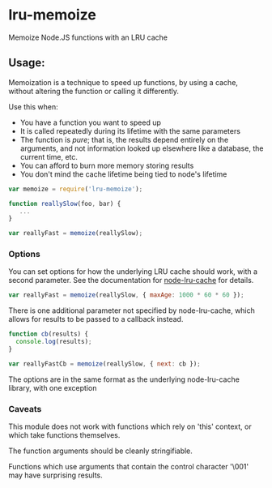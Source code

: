 # lru-memoize

Memoize Node.JS functions with an LRU cache

## Usage:

Memoization is a technique to speed up functions, by using a cache, without altering the function or calling it 
differently.

Use this when:
- You have a function you want to speed up
- It is called repeatedly during its lifetime with the same parameters
- The function is *pure*; that is, the results depend entirely on the arguments, and not information looked up elsewhere like a database, the current time, etc.
- You can afford to burn more memory storing results
- You don't mind the cache lifetime being tied to node's lifetime

```javascript
var memoize = require('lru-memoize');

function reallySlow(foo, bar) {
   ...
}

var reallyFast = memoize(reallySlow);
```

### Options

You can set options for how the underlying LRU cache should work, with a second parameter. See the documentation for [node-lru-cache][1]
for details.

```javascript
var reallyFast = memoize(reallySlow, { maxAge: 1000 * 60 * 60 });
```

There is one additional parameter not specified by node-lru-cache, which allows for results to be passed to a callback instead.

```javascript
function cb(results) {
  console.log(results);
}

var reallyFastCb = memoize(reallySlow, { next: cb });
```

The options are in the same format as the underlying node-lru-cache library, with one exception

### Caveats

This module does not work with functions which rely on 'this' context, or which take functions themselves.

The function arguments should be cleanly stringifiable.

Functions which use arguments that contain the control character '\001' may have surprising results.

[1]: https://github.com/isaacs/node-lru-cache/
